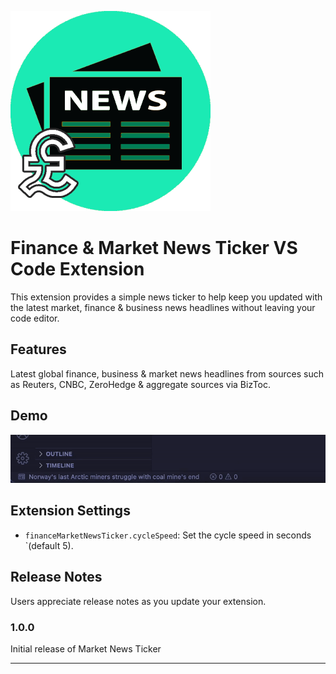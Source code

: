 ![Logo](https://raw.githubusercontent.com/Charlie-Hill/VS-Code-Market-News-Ticker-Extension/main/images/logo.png "Logo Image")

# Finance & Market News Ticker VS Code Extension

This extension provides a simple news ticker to help keep you updated with the latest market, finance & business news headlines without leaving your code editor.

## Features

Latest global finance, business & market news headlines from sources such as Reuters, CNBC, ZeroHedge & aggregate sources via BizToc.

<!-- For example if there is an image subfolder under your extension project workspace:

\!\[feature X\]\(https://github.com/Charlie-Hill/VS-Code-Market-News-Ticker-Extension/blob/main/demo.gif?raw=true\) -->

<!-- > Tip: Many popular extensions utilize animations. This is an excellent way to show off your extension! We recommend short, focused animations that are easy to follow. -->

## Demo
![Demonstration](https://raw.githubusercontent.com/Charlie-Hill/VS-Code-Market-News-Ticker-Extension/c75c7e5055b10a773289091df105c61ed7f3d51c/demo.gif "Animated demonstration of the extension in action")


## Extension Settings


<!-- * `myExtension.enable`: Enable/disable this extension.
* `myExtension.thing`: Set to `blah` to do something. -->

* `financeMarketNewsTicker.cycleSpeed`: Set the cycle speed in seconds `(default 5).


<!-- ## Known Issues

Calling out known issues can help limit users opening duplicate issues against your extension. -->

## Release Notes

Users appreciate release notes as you update your extension.

### 1.0.0

Initial release of Market News Ticker

<!-- ### 1.0.1

Fixed issue #.

### 1.1.0

Added features X, Y, and Z. -->

---
<!-- 
## Following extension guidelines

Ensure that you've read through the extensions guidelines and follow the best practices for creating your extension.

* [Extension Guidelines](https://code.visualstudio.com/api/references/extension-guidelines)

## Working with Markdown

You can author your README using Visual Studio Code. Here are some useful editor keyboard shortcuts:

* Split the editor (`Cmd+\` on macOS or `Ctrl+\` on Windows and Linux).
* Toggle preview (`Shift+Cmd+V` on macOS or `Shift+Ctrl+V` on Windows and Linux).
* Press `Ctrl+Space` (Windows, Linux, macOS) to see a list of Markdown snippets.

## For more information

* [Visual Studio Code's Markdown Support](http://code.visualstudio.com/docs/languages/markdown)
* [Markdown Syntax Reference](https://help.github.com/articles/markdown-basics/)

**Enjoy!** -->
